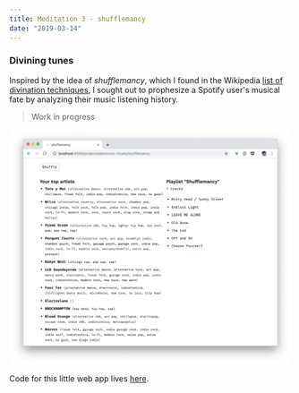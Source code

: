 ```yaml
---
title: Meditation 3 - shufflemancy
date: "2019-03-14"
---
```


### Divining tunes

Inspired by the idea of _shufflemancy_, which I found in the Wikipedia [list of divination techniques](https://en.wikipedia.org/wiki/Methods_of_divination), I sought out to prophesize a Spotify user's musical fate by analyzing their music listening history.

> Work in progress

![progress-1](meditation-3-progress-1.png)

Code for this little web app lives [here](https://github.com/adidahiya/website/blob/develop/src/pages/projects/electronic-rituals/shufflemancy.tsx).
